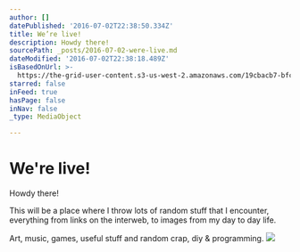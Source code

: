 ```yaml
---
author: []
datePublished: '2016-07-02T22:38:50.334Z'
title: We’re live!
description: Howdy there!
sourcePath: _posts/2016-07-02-were-live.md
dateModified: '2016-07-02T22:38:18.489Z'
isBasedOnUrl: >-
  https://the-grid-user-content.s3-us-west-2.amazonaws.com/19cbacb7-bfc4-4472-83ad-9fd9396313b9.jpg
starred: false
inFeed: true
hasPage: false
inNav: false
_type: MediaObject

---
```

# We're live!

Howdy there!

This will be a place where I throw lots of random stuff that I encounter, everything from links on the interweb, to images from my day to day life.

Art, music, games, useful stuff and random crap, diy & programming.
![](https://the-grid-user-content.s3-us-west-2.amazonaws.com/19cbacb7-bfc4-4472-83ad-9fd9396313b9.jpg)